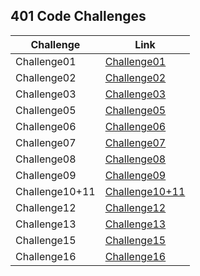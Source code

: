 ## 401 Code Challenges

Challenge | Link
------------ | -------------
Challenge01 | [Challenge01](Challenge01/readme.md)
Challenge02 | [Challenge02](challenge02/README.md)
Challenge03 | [Challenge03](challenge03/README.md)
Challenge05 | [Challenge05](challenge05/README.md)
Challenge06 | [Challenge06](challenge05/README06.md)
Challenge07 | [Challenge07](challenge05/README07.md)
Challenge08 | [Challenge08](challenge05/README08.md)
Challenge09 | [Challenge09](challenge05/README09.md)
Challenge10+11 | [Challenge10+11](stack-and-queue/readme.md)
Challenge12 | [Challenge12](stack-and-queue/readme12.md)
Challenge13 | [Challenge13](stack-and-queue/readme13.md)
Challenge15 | [Challenge15](trees/readme.md)
Challenge16 | [Challenge16](trees/readme16.md)


